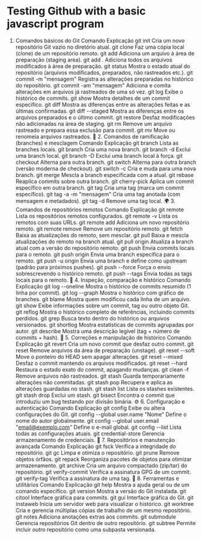 #  Testing Github with a basic javascript program

1. Comandos básicos do Git
Comando	Explicação
git init	Cria um novo repositório Git vazio no diretório atual.
git clone <url>	Faz uma cópia local (clone) de um repositório remoto.
git add <arquivo>	Adiciona um arquivo à área de preparação (staging area).
git add .	Adiciona todos os arquivos modificados à área de preparação.
git status	Mostra o estado atual do repositório (arquivos modificados, preparados, não rastreados etc.).
git commit -m "mensagem"	Registra as alterações preparadas no histórico do repositório.
git commit -am "mensagem"	Adiciona e comita alterações em arquivos já rastreados de uma só vez.
git log	Exibe o histórico de commits.
git show <commit>	Mostra detalhes de um commit específico.
git diff	Mostra as diferenças entre as alterações feitas e as últimas confirmadas.
git diff --staged	Mostra as diferenças entre os arquivos preparados e o último commit.
git restore <arquivo>	Desfaz modificações não adicionadas na área de staging.
git rm <arquivo>	Remove um arquivo rastreado e prepara essa exclusão para commit.
git mv <origem> <destino>	Move ou renomeia arquivos rastreados.
🌿 2. Comandos de ramificação (branches) e mesclagem
Comando	Explicação
git branch	Lista as branches locais.
git branch <nome>	Cria uma nova branch.
git branch -d <nome>	Exclui uma branch local.
git branch -D <nome>	Exclui uma branch local à força.
git checkout <branch>	Alterna para outra branch.
git switch <branch>	Alterna para outra branch (versão moderna de checkout).
git switch -c <branch>	Cria e muda para uma nova branch.
git merge <branch>	Mescla a branch especificada com a atual.
git rebase <branch>	Reaplica commits sobre outra branch.
git cherry-pick <commit>	Aplica um commit específico em outra branch.
git tag <nome>	Cria uma tag (marca um commit específico).
git tag -a <nome> -m "mensagem"	Cria uma tag anotada (com mensagem e metadados).
git tag -d <nome>	Remove uma tag local.
🌍 3. Comandos de repositórios remotos
Comando	Explicação
git remote	Lista os repositórios remotos configurados.
git remote -v	Lista os remotos com suas URLs.
git remote add <nome> <url>	Adiciona um novo repositório remoto.
git remote remove <nome>	Remove um repositório remoto.
git fetch	Baixa as atualizações do remoto, sem mesclar.
git pull	Baixa e mescla atualizações do remoto na branch atual.
git pull origin <branch>	Atualiza a branch atual com a versão do repositório remoto.
git push	Envia commits locais para o remoto.
git push origin <branch>	Envia uma branch específica para o remoto.
git push -u origin <branch>	Envia uma branch e define como upstream (padrão para próximos pushes).
git push --force	Força o envio sobrescrevendo o histórico remoto.
git push --tags	Envia todas as tags locais para o remoto.
🧭 4. Inspeção, comparação e histórico
Comando	Explicação
git log --oneline	Mostra o histórico de commits resumido (1 linha por commit).
git log --graph	Mostra o histórico com gráfico de branches.
git blame <arquivo>	Mostra quem modificou cada linha de um arquivo.
git show <objeto>	Exibe informações sobre um commit, tag ou outro objeto Git.
git reflog	Mostra o histórico completo de referências, incluindo commits perdidos.
git grep <texto>	Busca texto dentro do histórico ou arquivos versionados.
git shortlog	Mostra estatísticas de commits agrupadas por autor.
git describe	Mostra uma descrição legível (tag + número de commits + hash).
🧰 5. Correções e manipulação de histórico
Comando	Explicação
git revert <commit>	Cria um novo commit que desfaz outro commit.
git reset <arquivo>	Remove arquivos da área de preparação (unstage).
git reset --soft <commit>	Move o ponteiro do HEAD sem apagar alterações.
git reset --mixed <commit>	Desfaz o commit mantendo os arquivos modificados.
git reset --hard <commit>	Restaura o estado exato do commit, apagando mudanças.
git clean -f	Remove arquivos não rastreados.
git stash	Guarda temporariamente alterações não commitadas.
git stash pop	Recupera e aplica as alterações guardadas no stash.
git stash list	Lista os stashes existentes.
git stash drop	Exclui um stash.
git bisect	Encontra o commit que introduziu um bug testando por divisão binária.
⚙️ 6. Configuração e autenticação
Comando	Explicação
git config	Exibe ou altera configurações do Git.
git config --global user.name "Nome"	Define o nome do autor globalmente.
git config --global user.email "email@exemplo.com"	Define o e-mail global.
git config --list	Lista todas as configurações atuais.
git credential-store	Gerencia armazenamento de credenciais.
🧮 7. Repositórios e manutenção avançada
Comando	Explicação
git fsck	Verifica a integridade do repositório.
git gc	Limpa e otimiza o repositório.
git prune	Remove objetos órfãos.
git repack	Reorganiza pacotes de objetos para otimizar armazenamento.
git archive	Cria um arquivo compactado (zip/tar) do repositório.
git verify-commit	Verifica a assinatura GPG de um commit.
git verify-tag	Verifica a assinatura de uma tag.
🧩 8. Ferramentas e utilitários
Comando	Explicação
git help	Mostra a ajuda geral ou de um comando específico.
git version	Mostra a versão do Git instalada.
git citool	Interface gráfica para commits.
git gui	Interface gráfica do Git.
git instaweb	Inicia um servidor web para visualizar o histórico.
git worktree	Cria e gerencia múltiplas cópias de trabalho de um mesmo repositório.
git notes	Adiciona anotações extras aos commits.
git submodule	Gerencia repositórios Git dentro de outro repositório.
git subtree	Permite incluir outro repositório como uma subpasta versionada.
